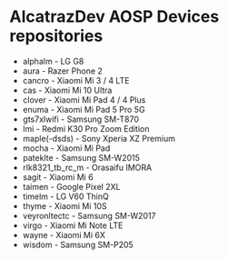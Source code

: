 
<!--

**Here are some ideas to get you started:**

🙋‍♀️ A short introduction - what is your organization all about?
🌈 Contribution guidelines - how can the community get involved?
👩‍💻 Useful resources - where can the community find your docs? Is there anything else the community should know?
🍿 Fun facts - what does your team eat for breakfast?
🧙 Remember, you can do mighty things with the power of [Markdown](https://docs.github.com/github/writing-on-github/getting-started-with-writing-and-formatting-on-github/basic-writing-and-formatting-syntax)
-->
# AlcatrazDev AOSP Devices repositories
- alphalm - LG G8
- aura - Razer Phone 2
- cancro - Xiaomi Mi 3 / 4 LTE
- cas - Xiaomi Mi 10 Ultra
- clover - Xiaomi Mi Pad 4 / 4 Plus
- enuma - Xiaomi Mi Pad 5 Pro 5G
- gts7xlwifi - Samsung SM-T870
- lmi - Redmi K30 Pro Zoom Edition
- maple(-dsds) - Sony Xperia XZ Premium
- mocha - Xiaomi Mi Pad
- pateklte - Samsung SM-W2015
- rlk8321_tb_rc_m - Orasaifu IMORA
- sagit - Xiaomi Mi 6
- taimen - Google Pixel 2XL
- timelm - LG V60 ThinQ
- thyme - Xiaomi Mi 10S
- veyronltectc - Samsung SM-W2017
- virgo - Xiaomi Mi Note LTE
- wayne - Xiaomi Mi 6X
- wisdom - Samsung SM-P205
